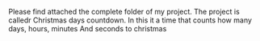 Please find attached the complete folder of my project. The project is calledr
Christmas days countdown. In this it a time that counts how many days, hours, minutes
And seconds to christmas
